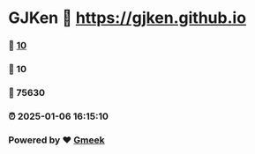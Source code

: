 # GJKen :link: https://gjken.github.io 
### :page_facing_up: [10](https://gjken.github.io/tag.html) 
### :speech_balloon: 10 
### :hibiscus: 75630 
### :alarm_clock: 2025-01-06 16:15:10 
### Powered by :heart: [Gmeek](https://github.com/Meekdai/Gmeek)
